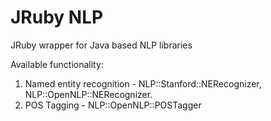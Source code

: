 JRuby NLP
==================

JRuby wrapper for Java based NLP libraries

Available functionality:

1. Named entity recognition - NLP::Stanford::NERecognizer, NLP::OpenNLP::NERecognizer.
2. POS Tagging - NLP::OpenNLP::POSTagger
